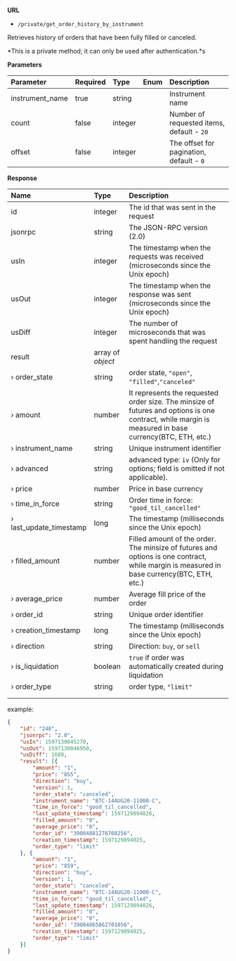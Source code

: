 **URL** 

- `/private/get_order_history_by_instrument`

Retrieves history of orders that have been fully filled or canceled.



*This is a private method; it can only be used after authentication.*s

**Parameters** 

| Parameter       | Required | Type    | Enum | Description                               |
| :-------------- | :------- | :------ | :--- | :---------------------------------------- |
| instrument_name | true     | string  |      | Instrument name                           |
| count           | false    | integer |      | Number of requested items, default - `20` |
| offset          | false    | integer |      | The offset for pagination, default - `0`  |



**Response**

| Name                    | Type              | Description                                                  |
| :---------------------- | :---------------- | :----------------------------------------------------------- |
| id                      | integer           | The id that was sent in the request                          |
| jsonrpc                 | string            | The JSON-RPC version (2.0)                                   |
| usIn                    | integer           | The timestamp when the requests was received (microseconds since the Unix epoch) |
| usOut                   | integer           | The timestamp when the response was sent (microseconds since the Unix epoch) |
| usDiff                  | integer           | The number of microseconds that was spent handling the request |
| result                  | array of *object* |                                                              |
| › order_state           | string            | order state, `"open"`, `"filled"`,`"canceled"`               |
| › amount                | number            | It represents the requested order size. The minsize of futures and options is one contract, while margin is measured in base currency(BTC, ETH, etc.)                      |
| › instrument_name       | string            | Unique instrument identifier                                 |
| › advanced              | string            | advanced type: `iv` (Only for options; field is omitted if not applicable). |
| › price                 | number            | Price in base currency                                       |
| › time_in_force         | string            | Order time in force: `"good_til_cancelled"`                  |
| › last_update_timestamp | long              | The timestamp (milliseconds since the Unix epoch)            |
| › filled_amount         | number            | Filled amount of the order. The minsize of futures and options is one contract, while margin is measured in base currency(BTC, ETH, etc.) |
| › average_price         | number            | Average fill price of the order                              |
| › order_id              | string            | Unique order identifier                                      |
| › creation_timestamp    | long              | The timestamp (milliseconds since the Unix epoch)            |
| › direction             | string            | Direction: `buy`, or `sell`                                  |
| › is_liquidation        | boolean           | `true` if order was automatically created during liquidation |
| › order_type            | string            | order type, `"limit"`                                        |
|                         |                   |                                                              |
|                         |                   |                                                              |

example:

```json
{
	"id": "248",
	"jsonrpc": "2.0",
	"usIn": 1597130045270,
	"usOut": 1597130046950,
	"usDiff": 1680,
	"result": [{
		"amount": "1",
		"price": "855",
		"direction": "buy",
		"version": 1,
		"order_state": "canceled",
		"instrument_name": "BTC-14AUG20-11000-C",
		"time_in_force": "good_til_cancelled",
		"last_update_timestamp": 1597129894026,
		"filled_amount": "0",
		"average_price": "0",
		"order_id": "39004881276768256",
		"creation_timestamp": 1597129894025,
		"order_type": "limit"
	}, {
		"amount": "1",
		"price": "859",
		"direction": "buy",
		"version": 1,
		"order_state": "canceled",
		"instrument_name": "BTC-14AUG20-11000-C",
		"time_in_force": "good_til_cancelled",
		"last_update_timestamp": 1597129894026,
		"filled_amount": "0",
		"average_price": "0",
		"order_id": "39004865862701056",
		"creation_timestamp": 1597129894025,
		"order_type": "limit"
	}]
}
```

